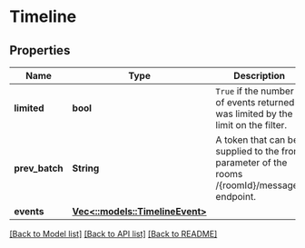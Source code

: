 # Timeline

## Properties

Name | Type | Description | Notes
------------ | ------------- | ------------- | -------------
**limited** | **bool** | `True` if the number of events returned was limited by the limit on the filter. | [optional] 
**prev_batch** | **String** | A token that can be supplied to the from parameter of the rooms /{roomId}/messages endpoint. | [optional] 
**events** | [**Vec<::models::TimelineEvent>**](timeline_event.md) |  | [optional] 

[[Back to Model list]](../README.md#documentation-for-models) [[Back to API list]](../README.md#documentation-for-api-endpoints) [[Back to README]](../README.md)


